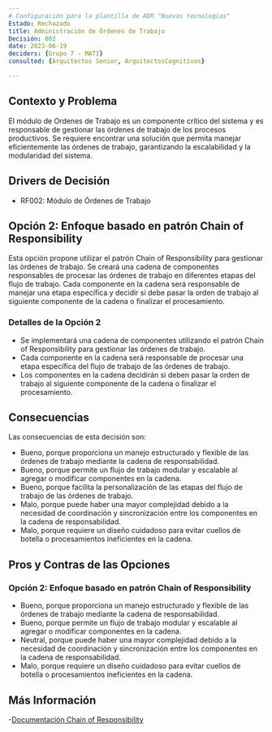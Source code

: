 ```yaml
---
# Configuración para la plantilla de ADR "Nuevas tecnologias"
Estado: Rechazado
title: Administración de Órdenes de Trabajo
Decisión: 002
date: 2023-06-19
deciders: {Grupo 7 - MATI}
consulted: {Arquitectos Senior, ArquitectosCognitivos}

---
```

## Contexto y Problema

El módulo de Ordenes de Trabajo es un componente crítico del sistema y es responsable de gestionar las órdenes de trabajo de los procesos productivos. Se requiere encontrar una solución que permita manejar eficientemente las órdenes de trabajo, garantizando la escalabilidad y la modularidad del sistema.

## Drivers de Decisión

* RF002: Módulo de Órdenes de Trabajo

## Opción 2: Enfoque basado en patrón Chain of Responsibility

   Esta opción propone utilizar el patrón Chain of Responsibility para gestionar las órdenes de trabajo. Se creará una cadena de componentes responsables de procesar las órdenes de trabajo en diferentes etapas del flujo de trabajo. Cada componente en la cadena será responsable de manejar una etapa específica y decidir si debe pasar la orden de trabajo al siguiente componente de la cadena o finalizar el procesamiento.

### Detalles de la Opción 2

   - Se implementará una cadena de componentes utilizando el patrón Chain of Responsibility para gestionar las órdenes de trabajo.
   - Cada componente en la cadena será responsable de procesar una etapa específica del flujo de trabajo de las órdenes de trabajo.
   - Los componentes en la cadena decidirán si deben pasar la orden de trabajo al siguiente componente de la cadena o finalizar el procesamiento.

## Consecuencias

Las consecuencias de esta decisión son:

* Bueno, porque proporciona un manejo estructurado y flexible de las órdenes de trabajo mediante la cadena de responsabilidad.
* Bueno, porque permite un flujo de trabajo modular y escalable al agregar o modificar componentes en la cadena.
* Bueno, porque facilita la personalización de las etapas del flujo de trabajo de las órdenes de trabajo.
* Malo, porque puede haber una mayor complejidad debido a la necesidad de coordinación y sincronización entre los componentes en la cadena de responsabilidad.
* Malo, porque requiere un diseño cuidadoso para evitar cuellos de botella o procesamientos ineficientes en la cadena.


## Pros y Contras de las Opciones

### Opción 2: Enfoque basado en patrón Chain of Responsibility

* Bueno, porque proporciona un manejo estructurado y flexible de las órdenes de trabajo mediante la cadena de responsabilidad.
* Bueno, porque permite un flujo de trabajo modular y escalable al agregar o modificar componentes en la cadena.
* Neutral, porque puede haber una mayor complejidad debido a la necesidad de coordinación y sincronización entre los componentes en la cadena de responsabilidad.
* Malo, porque requiere un diseño cuidadoso para evitar cuellos de botella o procesamientos ineficientes en la cadena.

## Más Información

-[Documentación Chain of Responsibility](https://refactoring.guru/design-patterns/chain-of-responsibility)


